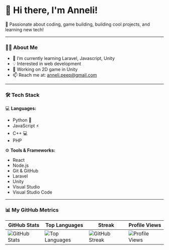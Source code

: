 # 👋 Hi there, I'm Anneli!

🚀 Passionate about coding, game building, building cool projects, and learning new tech!

---

### 🧑‍💻 About Me

- 🌱 I’m currently learning Laravel, Javascript, Unity
- 💡 Interested in web development
- 🔭 Working on 2D game in Unity
- 📫 Reach me at: anneli.peep@gmail.com

---

### 🛠️ Tech Stack

💻 **Languages:**  
- Python 🐍  
- JavaScript ⚡  
- C++ 💻
- PHP 

⚙️ **Tools & Frameworks:**  
- React  
- Node.js  
- Git & GitHub
- Laravel
- Unity
- Visual Studio
- Visual Studio Code

---

### 📊 My GitHub Metrics
| GitHub Stats | Top Languages | Streak | Profile Views |
|--------------|---------------|--------|---------------|
| ![GitHub Stats](https://github-readme-stats.vercel.app/api?username=anneli4&show_icons=true&theme=radical) | ![Top Languages](https://github-readme-stats.vercel.app/api/top-langs/?username=anneli4&layout=compact&theme=radical) | ![GitHub Streak](https://github-readme-streak-stats.herokuapp.com/?user=anneli4&theme=dark) | ![Profile Views](https://komarev.com/ghpvc/?username=anneli4) |




